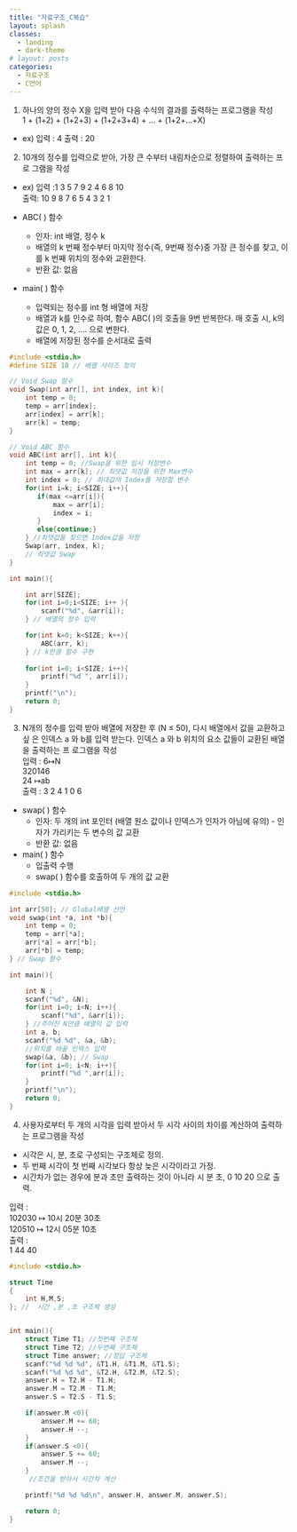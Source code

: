 ```yaml
---
title: "자료구조_C복습"
layout: splash
classes:
  - landing
  - dark-theme
# layout: posts
categories:
  - 자료구조
  - C언어
---
```


1. 하나의 양의 정수 X을 입력 받아 다음 수식의 결과를 출력하는 프로그램을 작성  
1 + (1+2) + (1+2+3) + (1+2+3+4) + ... + (1+2+...+X)  
* ex) 입력 : 4   출력 : 20


2. 10개의 정수를 입력으로 받아, 가장 큰 수부터 내림차순으로 정렬하여 출력하는 프로 그램을 작성
* ex) 입력 :1 3 5 7 9 2 4 6 8 10   
    출력: 10 9 8 7 6 5 4 3 2 1  

* ABC( ) 함수
    - 인자: int 배열, 정수 k
    - 배열의 k 번째 정수부터 마지막 정수(즉, 9번째 정수)중 가장 큰 정수를 찾고, 이를 k 번째 위치의 정수와 교환한다.
    - 반환 값: 없음  

* main( ) 함수
    - 입력되는 정수를 int 형 배열에 저장
    - 배열과 k를 인수로 하여, 함수 ABC( )의 호출을 9번 반복한다. 매 호출 시, k의 값은 0, 1, 2, .... 으로 변한다.
    - 배열에 저장된 정수를 순서대로 출력


```c++
#include <stdio.h>
#define SIZE 10 // 배열 사이즈 정의

// Void Swap 함수
void Swap(int arr[], int index, int k){
    int temp = 0;
    temp = arr[index]; 
    arr[index] = arr[k];
    arr[k] = temp;
}

// Void ABC 함수
void ABC(int arr[], int k){
    int temp = 0; //Swap을 위한 임시 저장변수 
    int max = arr[k]; // 최댓값 저장을 위한 Max변수
    int index = 0; // 최대값의 Index를 저장할 변수
    for(int i=k; i<SIZE; i++){
       if(max <=arr[i]){
           max = arr[i];
           index = i;
       }
       else{continue;}
    } //최댓값을 찾으면 Index값을 저장
    Swap(arr, index, k); 
    // 최댓값 Swap
}

int main(){

    int arr[SIZE];
    for(int i=0;i<SIZE; i++ ){
        scanf("%d", &arr[i]);
    } // 배열의 정수 입력

    for(int k=0; k<SIZE; k++){
        ABC(arr, k);
    } // k만큼 함수 구현
    
    for(int i=0; i<SIZE; i++){
        printf("%d ", arr[i]);
    }
    printf("\n");
    return 0;
}
```

3. N개의 정수를 입력 받아 배열에 저장한 후 (N ≤ 50), 다시 배열에서 값을 교환하고 싶 은 인덱스 a 와 b를 입력 받는다. 인덱스 a 와 b 위치의 요소 값들이 교환된 배열을 출력하는 프 로그램을 작성  
입력 : 6↦N    
 320146  
  24 ↦ab  
  출력 : 3 2 4 1 0 6

 * swap( ) 함수
    - 인자: 두 개의 int 포인터 (배열 원소 값이나 인덱스가 인자가 아님에 유의) - 인자가 가리키는 두 변수의 값 교환
    - 반환 값: 없음    
* main( ) 함수
    - 입출력 수행
    - swap( ) 함수를 호출하여 두 개의 값 교환 

```c++
#include <stdio.h>

int arr[50]; // Global배열 선언
void swap(int *a, int *b){
    int temp = 0;
    temp = arr[*a];
    arr[*a] = arr[*b];
    arr[*b] = temp;
} // Swap 함수

int main(){

    int N ;
    scanf("%d", &N);
    for(int i=0; i<N; i++){
        scanf("%d", &arr[i]);
    } //주어진 N만큼 배열의 값 입력
    int a, b;
    scanf("%d %d", &a, &b);
    //위치를 바꿀 인덱스 입력
    swap(&a, &b); // Swap
    for(int i=0; i<N; i++){
        printf("%d ",arr[i]);
    }
    printf("\n");
    return 0;
}
```

4. 사용자로부터 두 개의 시각을 입력 받아서 두 시각 사이의 차이를 계산하여 출력하는 프로그램을 작성
* 시각은 시, 분, 초로 구성되는 구조체로 정의.
* 두 번째 시각이 첫 번째 시각보다 항상 늦은 시각이라고 가정.
* 시간차가 없는 경우에 분과 초만 출력하는 것이 아니라 시 분 초, 0 10 20 으로 출력. 

입력 :  
 102030 ↦ 10시 20분 30초  
 120510 ↦ 12시 05분 10초  
 출력 :  
  1 44 40

```c++
#include <stdio.h>

struct Time
{
    int H,M,S;
}; //  시간 ,분 ,초 구조체 생성


int main(){
    struct Time T1; //첫번째 구조체
    struct Time T2; //두번째 구조체
    struct Time answer; //정답 구조체
    scanf("%d %d %d", &T1.H, &T1.M, &T1.S);
    scanf("%d %d %d", &T2.H, &T2.M, &T2.S);
    answer.H = T2.H - T1.H;
    answer.M = T2.M - T1.M;
    answer.S = T2.S - T1.S;

    if(answer.M <0){
        answer.M += 60;
        answer.H --;
    }
    if(answer.S <0){
        answer.S += 60;
        answer.M --;
    }
     //조건을 받아서 시간차 계산

    printf("%d %d %d\n", answer.H, answer.M, answer.S);

    return 0;
}
```